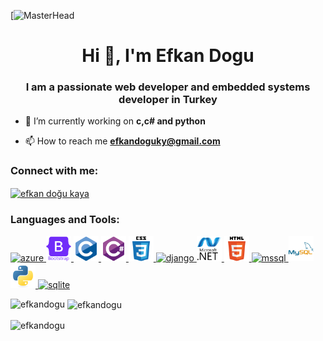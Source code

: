 [![MasterHead](https://www.google.com/url?sa=i&url=https%3A%2F%2Firemkomurcu.medium.com%2Fgithub-3aa5c50f3049&psig=AOvVaw39Wk3wfvZShaZDIQ4pyZA1&ust=1718128874847000&source=images&cd=vfe&opi=89978449&ved=0CBIQjRxqFwoTCPDMmvjO0YYDFQAAAAAdAAAAABAE)

<h1 align="center">Hi 👋, I'm Efkan Dogu</h1>
<h3 align="center">I am a passionate web developer and embedded systems developer in Turkey</h3>

- 🔭 I’m currently working on **c,c# and python**

- 📫 How to reach me **efkandoguky@gmail.com**

<h3 align="left">Connect with me:</h3>
<p align="left">
<a href="https://linkedin.com/in/efkan doğu kaya" target="blank"><img align="center" src="https://raw.githubusercontent.com/rahuldkjain/github-profile-readme-generator/master/src/images/icons/Social/linked-in-alt.svg" alt="efkan doğu kaya" height="30" width="40" /></a>
</p>

<h3 align="left">Languages and Tools:</h3>
<p align="left"> <a href="https://azure.microsoft.com/en-in/" target="_blank" rel="noreferrer"> <img src="https://www.vectorlogo.zone/logos/microsoft_azure/microsoft_azure-icon.svg" alt="azure" width="40" height="40"/> </a> <a href="https://getbootstrap.com" target="_blank" rel="noreferrer"> <img src="https://raw.githubusercontent.com/devicons/devicon/master/icons/bootstrap/bootstrap-plain-wordmark.svg" alt="bootstrap" width="40" height="40"/> </a> <a href="https://www.cprogramming.com/" target="_blank" rel="noreferrer"> <img src="https://raw.githubusercontent.com/devicons/devicon/master/icons/c/c-original.svg" alt="c" width="40" height="40"/> </a> <a href="https://www.w3schools.com/cs/" target="_blank" rel="noreferrer"> <img src="https://raw.githubusercontent.com/devicons/devicon/master/icons/csharp/csharp-original.svg" alt="csharp" width="40" height="40"/> </a> <a href="https://www.w3schools.com/css/" target="_blank" rel="noreferrer"> <img src="https://raw.githubusercontent.com/devicons/devicon/master/icons/css3/css3-original-wordmark.svg" alt="css3" width="40" height="40"/> </a> <a href="https://www.djangoproject.com/" target="_blank" rel="noreferrer"> <img src="https://cdn.worldvectorlogo.com/logos/django.svg" alt="django" width="40" height="40"/> </a> <a href="https://dotnet.microsoft.com/" target="_blank" rel="noreferrer"> <img src="https://raw.githubusercontent.com/devicons/devicon/master/icons/dot-net/dot-net-original-wordmark.svg" alt="dotnet" width="40" height="40"/> </a> <a href="https://www.w3.org/html/" target="_blank" rel="noreferrer"> <img src="https://raw.githubusercontent.com/devicons/devicon/master/icons/html5/html5-original-wordmark.svg" alt="html5" width="40" height="40"/> </a> <a href="https://www.microsoft.com/en-us/sql-server" target="_blank" rel="noreferrer"> <img src="https://www.svgrepo.com/show/303229/microsoft-sql-server-logo.svg" alt="mssql" width="40" height="40"/> </a> <a href="https://www.mysql.com/" target="_blank" rel="noreferrer"> <img src="https://raw.githubusercontent.com/devicons/devicon/master/icons/mysql/mysql-original-wordmark.svg" alt="mysql" width="40" height="40"/> </a> <a href="https://www.python.org" target="_blank" rel="noreferrer"> <img src="https://raw.githubusercontent.com/devicons/devicon/master/icons/python/python-original.svg" alt="python" width="40" height="40"/> </a> <a href="https://www.sqlite.org/" target="_blank" rel="noreferrer"> <img src="https://www.vectorlogo.zone/logos/sqlite/sqlite-icon.svg" alt="sqlite" width="40" height="40"/> </a> </p>

<p><img align="left" src="https://github-readme-stats.vercel.app/api/top-langs?username=efkandogu&show_icons=true&locale=en&layout=compact" alt="efkandogu" /></p>

<p>&nbsp;<img align="center" src="https://github-readme-stats.vercel.app/api?username=efkandogu&show_icons=true&locale=en" alt="efkandogu" /></p>

<p><img align="center" src="https://github-readme-streak-stats.herokuapp.com/?user=efkandogu&" alt="efkandogu" /></p>



